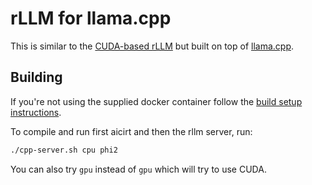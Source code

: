 # rLLM for llama.cpp

This is similar to the [CUDA-based rLLM](../rllm/)
but built on top of [llama.cpp](https://github.com/ggerganov/llama.cpp).

## Building

If you're not using the supplied docker container follow the
[build setup instructions](../README.md#build-setup-on-linux-including-wsl2).

To compile and run first aicirt and then the rllm server, run:

```bash
./cpp-server.sh cpu phi2
```

You can also try `gpu` instead of `gpu` which will try to use CUDA.

